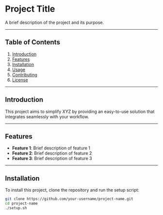 # Project Title

A brief description of the project and its purpose.

---

## Table of Contents
1. [Introduction](#introduction)
2. [Features](#features)
3. [Installation](#installation)
4. [Usage](#usage)
5. [Contributing](#contributing)
6. [License](#license)

---

## Introduction
This project aims to simplify XYZ by providing an easy-to-use solution that integrates seamlessly with your workflow.

---

## Features
- **Feature 1**: Brief description of feature 1
- **Feature 2**: Brief description of feature 2
- **Feature 3**: Brief description of feature 3

---

## Installation

To install this project, clone the repository and run the setup script:

```bash
git clone https://github.com/your-username/project-name.git
cd project-name
./setup.sh
